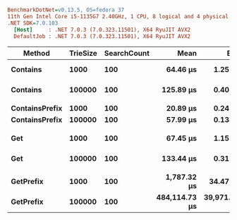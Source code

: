 ``` ini

BenchmarkDotNet=v0.13.5, OS=fedora 37
11th Gen Intel Core i5-1135G7 2.40GHz, 1 CPU, 8 logical and 4 physical cores
.NET SDK=7.0.103
  [Host]     : .NET 7.0.3 (7.0.323.11501), X64 RyuJIT AVX2
  DefaultJob : .NET 7.0.3 (7.0.323.11501), X64 RyuJIT AVX2


```
|         Method | TrieSize | SearchCount |          Mean |         Error |         StdDev |    Gen0 |   Allocated |
|--------------- |--------- |------------ |--------------:|--------------:|---------------:|--------:|------------:|
|       **Contains** |     **1000** |         **100** |      **64.46 μs** |      **1.251 μs** |       **1.228 μs** | **36.6211** |   **149.91 KB** |
|       **Contains** |   **100000** |         **100** |     **125.89 μs** |      **0.402 μs** |       **0.356 μs** | **36.6211** |   **149.87 KB** |
|                |          |             |               |               |                |         |             |
| **ContainsPrefix** |     **1000** |         **100** |      **20.89 μs** |      **0.242 μs** |       **0.202 μs** |  **8.2397** |    **33.73 KB** |
| **ContainsPrefix** |   **100000** |         **100** |      **57.99 μs** |      **0.134 μs** |       **0.118 μs** |  **7.9956** |    **32.73 KB** |
|                |          |             |               |               |                |         |             |
|            **Get** |     **1000** |         **100** |      **67.45 μs** |      **1.151 μs** |       **1.020 μs** | **36.6211** |   **149.99 KB** |
|            **Get** |   **100000** |         **100** |     **133.44 μs** |      **0.317 μs** |       **0.297 μs** | **36.6211** |   **149.82 KB** |
|                |          |             |               |               |                |         |             |
|      **GetPrefix** |     **1000** |         **100** |   **1,787.32 μs** |     **34.472 μs** |      **38.316 μs** | **39.0625** |   **165.18 KB** |
|      **GetPrefix** |   **100000** |         **100** | **484,114.73 μs** | **39,971.094 μs** | **117,855.673 μs** |       **-** | **16765.84 KB** |
